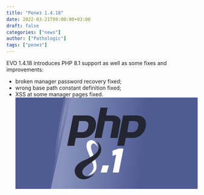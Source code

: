 ```yaml
---
title: "Релиз 1.4.18"
date: 2022-03-21T09:00:00+03:00
draft: false
categories: ["news"]
author: ["Pathologic"]
tags: ["релиз"]
---
```

EVO 1.4.18 introduces PHP 8.1 support as well as some fixes and improvements:
- broken manager password recovery fixed;
- wrong base path constant definition fixed;
- XSS at some manager pages fixed.
![EVO 1.4.18 introduces PHP 8.1 support](php-8-1.png)

